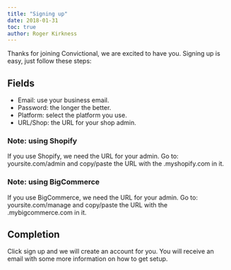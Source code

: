 ```yaml
---
title: "Signing up"
date: 2018-01-31
toc: true
author: Roger Kirkness
---
```

Thanks for joining Convictional, we are excited to have you. Signing up is easy, just follow these steps:

## Fields

* Email: use your business email.
* Password: the longer the better.
* Platform: select the platform you use.
* URL/Shop: the URL for your shop admin.

### Note: using Shopify

If you use Shopify, we need the URL for your admin. Go to: yoursite.com/admin and copy/paste the URL with the .myshopify.com in it. 

### Note: using BigCommerce

If you use BigCommerce, we need the URL for your admin. Go to: yoursite.com/manage and copy/paste the URL with the .mybigcommerce.com in it.

## Completion

Click sign up and we will create an account for you. You will receive an email with some more information on how to get setup.
